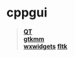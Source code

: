 # cppgui
> **[QT](https://daringfireball.net/projects/markdown/syntax#backslash)**   
> **[gtkmm](https://www.gtkmm.org/en/)**   
> **[wxwidgets](https://www.wxwidgets.org/)** 
> **[fltk](https://www.fltk.org/)** 
